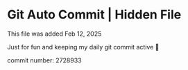 # Git Auto Commit | Hidden File

This file was added Feb 12, 2025

Just for fun and keeping my daily git commit active 🤪

commit number: 2728933
